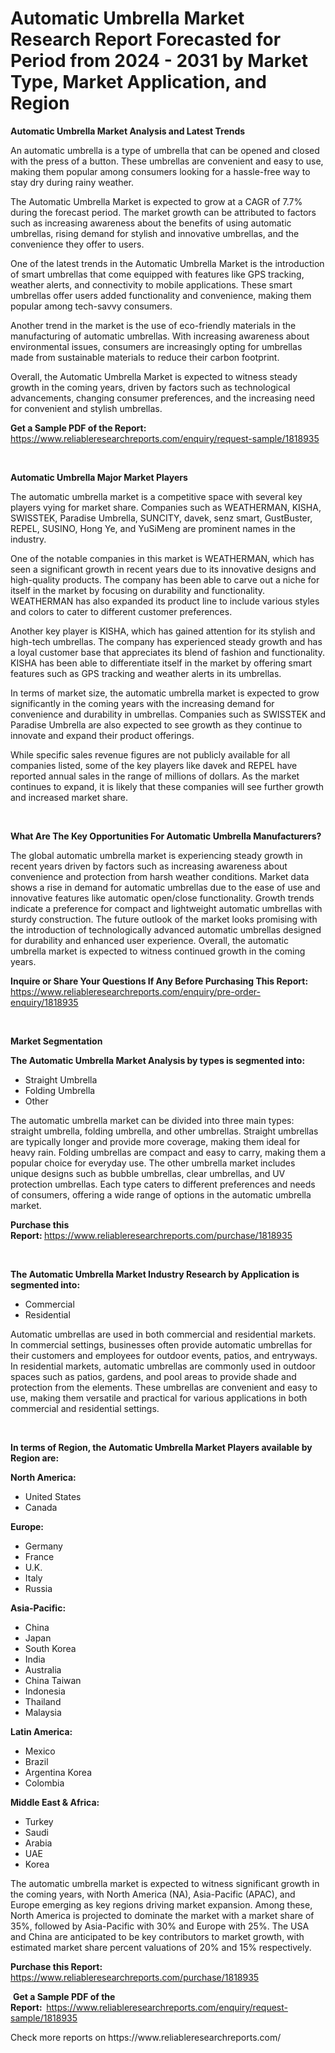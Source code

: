 <p><h1>Automatic Umbrella Market Research Report Forecasted for Period from 2024 -  2031 by Market Type, Market Application, and Region</h1></p><p><strong>Automatic Umbrella Market Analysis and Latest Trends</strong></p>
<p><p>An automatic umbrella is a type of umbrella that can be opened and closed with the press of a button. These umbrellas are convenient and easy to use, making them popular among consumers looking for a hassle-free way to stay dry during rainy weather.</p><p>The Automatic Umbrella Market is expected to grow at a CAGR of 7.7% during the forecast period. The market growth can be attributed to factors such as increasing awareness about the benefits of using automatic umbrellas, rising demand for stylish and innovative umbrellas, and the convenience they offer to users.</p><p>One of the latest trends in the Automatic Umbrella Market is the introduction of smart umbrellas that come equipped with features like GPS tracking, weather alerts, and connectivity to mobile applications. These smart umbrellas offer users added functionality and convenience, making them popular among tech-savvy consumers.</p><p>Another trend in the market is the use of eco-friendly materials in the manufacturing of automatic umbrellas. With increasing awareness about environmental issues, consumers are increasingly opting for umbrellas made from sustainable materials to reduce their carbon footprint.</p><p>Overall, the Automatic Umbrella Market is expected to witness steady growth in the coming years, driven by factors such as technological advancements, changing consumer preferences, and the increasing need for convenient and stylish umbrellas.</p></p>
<p><strong>Get a Sample PDF of the Report:&nbsp;</strong> <a href="https://www.reliableresearchreports.com/enquiry/request-sample/1818935">https://www.reliableresearchreports.com/enquiry/request-sample/1818935</a></p>
<p>&nbsp;</p>
<p><strong>Automatic Umbrella Major Market Players</strong></p>
<p><p>The automatic umbrella market is a competitive space with several key players vying for market share. Companies such as WEATHERMAN, KISHA, SWISSTEK, Paradise Umbrella, SUNCITY, davek, senz smart, GustBuster, REPEL, SUSINO, Hong Ye, and YuSiMeng are prominent names in the industry.</p><p>One of the notable companies in this market is WEATHERMAN, which has seen a significant growth in recent years due to its innovative designs and high-quality products. The company has been able to carve out a niche for itself in the market by focusing on durability and functionality. WEATHERMAN has also expanded its product line to include various styles and colors to cater to different customer preferences.</p><p>Another key player is KISHA, which has gained attention for its stylish and high-tech umbrellas. The company has experienced steady growth and has a loyal customer base that appreciates its blend of fashion and functionality. KISHA has been able to differentiate itself in the market by offering smart features such as GPS tracking and weather alerts in its umbrellas.</p><p>In terms of market size, the automatic umbrella market is expected to grow significantly in the coming years with the increasing demand for convenience and durability in umbrellas. Companies such as SWISSTEK and Paradise Umbrella are also expected to see growth as they continue to innovate and expand their product offerings.</p><p>While specific sales revenue figures are not publicly available for all companies listed, some of the key players like davek and REPEL have reported annual sales in the range of millions of dollars. As the market continues to expand, it is likely that these companies will see further growth and increased market share.</p></p>
<p>&nbsp;</p>
<p><strong>What Are The Key Opportunities For Automatic Umbrella Manufacturers?</strong></p>
<p><p>The global automatic umbrella market is experiencing steady growth in recent years driven by factors such as increasing awareness about convenience and protection from harsh weather conditions. Market data shows a rise in demand for automatic umbrellas due to the ease of use and innovative features like automatic open/close functionality. Growth trends indicate a preference for compact and lightweight automatic umbrellas with sturdy construction. The future outlook of the market looks promising with the introduction of technologically advanced automatic umbrellas designed for durability and enhanced user experience. Overall, the automatic umbrella market is expected to witness continued growth in the coming years.</p></p>
<p><strong>Inquire or Share Your Questions If Any Before Purchasing This Report:</strong> <a href="https://www.reliableresearchreports.com/enquiry/pre-order-enquiry/1818935">https://www.reliableresearchreports.com/enquiry/pre-order-enquiry/1818935</a></p>
<p>&nbsp;</p>
<p><strong>Market Segmentation</strong></p>
<p><strong>The Automatic Umbrella Market Analysis by types is segmented into:</strong></p>
<p><ul><li>Straight Umbrella</li><li>Folding Umbrella</li><li>Other</li></ul></p>
<p><p>The automatic umbrella market can be divided into three main types: straight umbrella, folding umbrella, and other umbrellas. Straight umbrellas are typically longer and provide more coverage, making them ideal for heavy rain. Folding umbrellas are compact and easy to carry, making them a popular choice for everyday use. The other umbrella market includes unique designs such as bubble umbrellas, clear umbrellas, and UV protection umbrellas. Each type caters to different preferences and needs of consumers, offering a wide range of options in the automatic umbrella market.</p></p>
<p><strong>Purchase this Report:&nbsp;</strong><a href="https://www.reliableresearchreports.com/purchase/1818935">https://www.reliableresearchreports.com/purchase/1818935</a></p>
<p>&nbsp;</p>
<p><strong>The Automatic Umbrella Market Industry Research by Application is segmented into:</strong></p>
<p><ul><li>Commercial</li><li>Residential</li></ul></p>
<p><p>Automatic umbrellas are used in both commercial and residential markets. In commercial settings, businesses often provide automatic umbrellas for their customers and employees for outdoor events, patios, and entryways. In residential markets, automatic umbrellas are commonly used in outdoor spaces such as patios, gardens, and pool areas to provide shade and protection from the elements. These umbrellas are convenient and easy to use, making them versatile and practical for various applications in both commercial and residential settings.</p></p>
<p>&nbsp;</p>
<p><strong>In terms of Region, the Automatic Umbrella Market Players available by Region are:</strong></p>
<p>
    <p> <strong> North America: </strong>
        <ul>
            <li>United States</li>
            <li>Canada</li>
        </ul>
        </p> 
    <p> <strong> Europe: </strong>
        <ul>
            <li>Germany</li>
            <li>France</li>
            <li>U.K.</li>
            <li>Italy</li>
            <li>Russia</li>
        </ul>
        </p> 
    <p> <strong> Asia-Pacific: </strong>
        <ul>
            <li>China</li>
            <li>Japan</li>
            <li>South Korea</li>
            <li>India</li>
            <li>Australia</li>
            <li>China Taiwan</li>
            <li>Indonesia</li>
            <li>Thailand</li>
            <li>Malaysia</li>
        </ul>
        </p> 
    <p> <strong> Latin America: </strong>
        <ul>
            <li>Mexico</li>
            <li>Brazil</li>
            <li>Argentina Korea</li>
            <li>Colombia</li>
        </ul>
        </p> 
    <p> <strong> Middle East & Africa: </strong>
        <ul>
            <li>Turkey</li>
            <li>Saudi</li>
            <li>Arabia</li>
            <li>UAE</li>
            <li>Korea</li>
        </ul>
    </p>
    </p>
<p><p>The automatic umbrella market is expected to witness significant growth in the coming years, with North America (NA), Asia-Pacific (APAC), and Europe emerging as key regions driving market expansion. Among these, North America is projected to dominate the market with a market share of 35%, followed by Asia-Pacific with 30% and Europe with 25%. The USA and China are anticipated to be key contributors to market growth, with estimated market share percent valuations of 20% and 15% respectively.</p></p>
<p><strong>Purchase this Report: </strong><a href="https://www.reliableresearchreports.com/purchase/1818935">https://www.reliableresearchreports.com/purchase/1818935</a></p>
<p>&nbsp;<strong>Get a Sample PDF of the Report:&nbsp;&nbsp;</strong><a href="https://www.reliableresearchreports.com/enquiry/request-sample/1818935">https://www.reliableresearchreports.com/enquiry/request-sample/1818935</a></p>
<p><strong></strong></p>
<p>Check more reports on https://www.reliableresearchreports.com/</p>